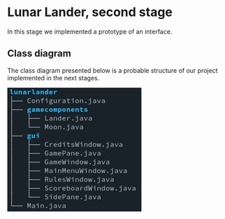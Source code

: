 # Lunar Lander, second stage

In this stage we implemented a prototype of an interface.


## Class diagram

The class diagram presented below is a probable structure of our project
implemented in the next stages.

![Class diagram](class_diagram.jpg)
